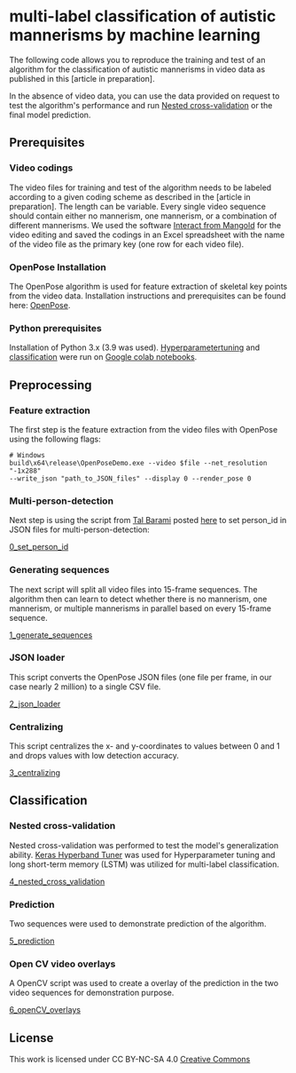 # multi-label classification of autistic mannerisms by machine learning

The following code allows you to reproduce the training and test of an algorithm for the classification of autistic mannerisms in video data as published in this [article in preparation].

In the absence of video data, you can use the data provided on request to test the algorithm's performance and run [Nested cross-validation](#nested-cross-validation) or the final model prediction.

## Prerequisites

### Video codings

The video files for training and test of the algorithm needs to be labeled according to a given coding scheme as described in the [article in preparation]. The length can be variable. Every single video sequence should contain either no mannerism, one mannerism, or a combination of different mannerisms. We used the software [Interact from Mangold](https://www.mangold-international.com/de/produkte/software/interact-videographie-software.html) for the video editing and saved the codings in an Excel spreadsheet with the name of the video file as the primary key (one row for each video file).

### OpenPose Installation

The OpenPose algorithm is used for feature extraction of skeletal key points from the video data. Installation instructions and prerequisites can be found here: [OpenPose](https://github.com/CMU-Perceptual-Computing-Lab/openpose).

### Python prerequisites

Installation of Python 3.x (3.9 was used). [Hyperparametertuning](#hyperparametertuning) and [classification](#classification) were run on [Google colab notebooks](https://colab.research.google.com).

## Preprocessing

### Feature extraction

The first step is the feature extraction from the video files with OpenPose using the following flags:

  ```
  # Windows
  build\x64\release\OpenPoseDemo.exe --video $file --net_resolution "-1x288"
  --write_json "path_to_JSON_files" --display 0 --render_pose 0
  ```
### Multi-person-detection

Next step is using the script from [Tal Barami](https://github.com/TalBarami) posted [here](https://github.com/CMU-Perceptual-Computing-Lab/openpose/issues/1448#issuecomment-575936689) to set person_id in JSON files for multi-person-detection:

   [0_set_person_id](https://github.com/chrstnlmlr/ml_ass/blob/main/0_Barami_script_JSON_set_person_id.py)

### Generating sequences

The next script will split all video files into 15-frame sequences. The algorithm then can learn to detect whether there is no mannerism, one mannerism, or multiple mannerisms in parallel based on every 15-frame sequence.   

  [1_generate_sequences](https://github.com/chrstnlmlr/ml_ass/blob/main/1_preprocessing_masterfiles.py)

### JSON loader

This script converts the OpenPose JSON files (one file per frame, in our case nearly 2 million) to a single CSV file.  

  [2_json_loader](https://github.com/chrstnlmlr/ml_ass/blob/main/2_preprocessing_json_loader.py)

### Centralizing

This script centralizes the x- and y-coordinates to values between 0 and 1 and drops values with low detection accuracy.

  [3_centralizing](https://github.com/chrstnlmlr/ml_ass/blob/main/3_preprocessing_normalizing_and_cleaning.py)

## Classification

### Nested cross-validation

Nested cross-validation was performed to test the model's generalization ability. [Keras Hyperband Tuner](https://github.com/keras-team/keras-tuner) was used for Hyperparameter tuning and long short-term memory (LSTM) was utilized for multi-label classification.

  [4_nested_cross_validation](https://github.com/chrstnlmlr/ml_ass/blob/main/4_lstm_cv_stratifiedgroupkfold.py)

### Prediction

Two sequences were used to demonstrate prediction of the algorithm.

  [5_prediction](https://github.com/chrstnlmlr/ml_ass/blob/main/5_prediction.py)

### Open CV video overlays

A OpenCV script was used to create a overlay of the prediction in the two video sequences for demonstration purpose.

  [6_openCV_overlays](https://github.com/chrstnlmlr/ml_ass/blob/main/6_openCV_overlays.py)

## License

This work is licensed under CC BY-NC-SA 4.0 [Creative Commons](http://creativecommons.org/licenses/by-nc-sa/4.0/)

